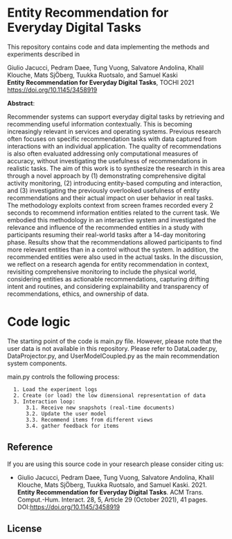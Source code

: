 Entity Recommendation for Everyday Digital Tasks
==============================================

This repository contains code and data implementing the methods and experiments described in

Giulio Jacucci, Pedram Daee, Tung Vuong, Salvatore Andolina, Khalil Klouche, Mats SjÖberg, Tuukka Ruotsalo, and Samuel Kaski  
**Entity Recommendation for Everyday Digital Tasks**,  TOCHI 2021 
https://doi.org/10.1145/3458919 

**Abstract**: 

Recommender systems can support everyday digital tasks by retrieving and recommending useful information contextually. This is becoming increasingly relevant in services and operating systems. Previous research often focuses on specific recommendation tasks with data captured from interactions with an individual application. The quality of recommendations is also often evaluated addressing only computational measures of accuracy, without investigating the usefulness of recommendations in realistic tasks. The aim of this work is to synthesize the research in this area through a novel approach by (1) demonstrating comprehensive digital activity monitoring, (2) introducing entity-based computing and interaction, and (3) investigating the previously overlooked usefulness of entity recommendations and their actual impact on user behavior in real tasks. The methodology exploits context from screen frames recorded every 2 seconds to recommend information entities related to the current task. We embodied this methodology in an interactive system and investigated the relevance and influence of the recommended entities in a study with participants resuming their real-world tasks after a 14-day monitoring phase. Results show that the recommendations allowed participants to find more relevant entities than in a control without the system. In addition, the recommended entities were also used in the actual tasks. In the discussion, we reflect on a research agenda for entity recommendation in context, revisiting comprehensive monitoring to include the physical world, considering entities as actionable recommendations, capturing drifting intent and routines, and considering explainability and transparency of recommendations, ethics, and ownership of data.


# Code logic

The starting point of the code is main.py file. However, please note that the user data is not available in this repository.
Please refer to DataLoader.py, DataProjector.py, and UserModelCoupled.py as the main recommendation system components.

 main.py controls the following process:
 
      1. Load the experiment logs 
      2. Create (or load) the low dimensional representation of data
      3. Interaction loop:
          3.1. Receive new snapshots (real-time documents)
          3.2. Update the user model
          3.3. Recommend items from different views
          3.4. gather feedback for items
          
          
## Reference

If you are using this source code in your research please consider citing us:

 * Giulio Jacucci, Pedram Daee, Tung Vuong, Salvatore Andolina, Khalil Klouche, Mats SjÖberg, Tuukka Ruotsalo, and Samuel Kaski. 2021. **Entity Recommendation for Everyday Digital Tasks**. ACM Trans. Comput.-Hum. Interact. 28, 5, Article 29 (October 2021), 41 pages. DOI:https://doi.org/10.1145/3458919


## License


